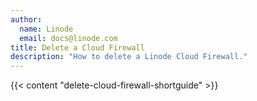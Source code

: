 ```yaml
---
author:
  name: Linode
  email: docs@linode.com
title: Delete a Cloud Firewall
description: "How to delete a Linode Cloud Firewall."
---
```


{{< content "delete-cloud-firewall-shortguide" >}}